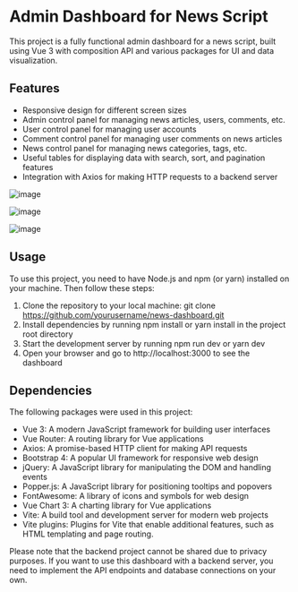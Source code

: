 # Admin Dashboard for News Script
This project is a fully functional admin dashboard for a news script, built using Vue 3 with composition API and various packages for UI and data visualization.

## Features
* Responsive design for different screen sizes
* Admin control panel for managing news articles, users, comments, etc.
* User control panel for managing user accounts
* Comment control panel for managing user comments on news articles
* News control panel for managing news categories, tags, etc.
* Useful tables for displaying data with search, sort, and pagination features
* Integration with Axios for making HTTP requests to a backend server

![image](https://user-images.githubusercontent.com/79662515/235308248-0e8bdfac-d683-4140-aaf6-160bb56979e4.png)

![image](https://user-images.githubusercontent.com/79662515/235308262-ae3fd1f9-bbad-4b76-aca0-a25d1b3d68c7.png)

![image](https://user-images.githubusercontent.com/79662515/235308276-bb3664d1-e7dc-4a17-b85e-585254309413.png)

## Usage
To use this project, you need to have Node.js and npm (or yarn) installed on your machine. Then follow these steps:

1) Clone the repository to your local machine: git clone https://github.com/yourusername/news-dashboard.git
2) Install dependencies by running npm install or yarn install in the project root directory
3) Start the development server by running npm run dev or yarn dev
4) Open your browser and go to http://localhost:3000 to see the dashboard

## Dependencies
The following packages were used in this project:

* Vue 3: A modern JavaScript framework for building user interfaces
* Vue Router: A routing library for Vue applications
* Axios: A promise-based HTTP client for making API requests
* Bootstrap 4: A popular UI framework for responsive web design
* jQuery: A JavaScript library for manipulating the DOM and handling events
* Popper.js: A JavaScript library for positioning tooltips and popovers
* FontAwesome: A library of icons and symbols for web design
* Vue Chart 3: A charting library for Vue applications
* Vite: A build tool and development server for modern web projects
* Vite plugins: Plugins for Vite that enable additional features, such as HTML templating and page routing.

Please note that the backend project cannot be shared due to privacy purposes. If you want to use this dashboard with a backend server, you need to implement the API endpoints and database connections on your own.
